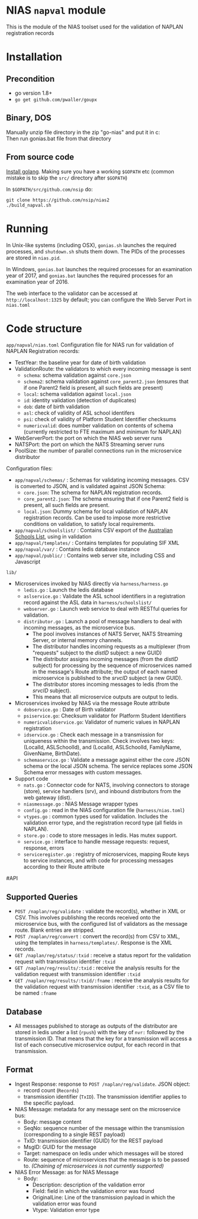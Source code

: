# NIAS `napval` module

This is the module of the NIAS toolset used for the validation of NAPLAN registration records

# Installation

## Precondition

* go version 1.8+
* ```go get github.com/pwaller/goupx```


## Binary, DOS
Manually unzip file directory in the zip "go-nias" and put it in c:\
Then run gonias.bat file from that directory

## From source code

[Install golang](https://golang.org/doc/install). Making sure you have a working
`$GOPATH` etc (common mistake is to skip the `src/` directory after `$GOPATH`)

In `$GOPATH/src/github.com/nsip` do:

    git clone https://github.com/nsip/nias2
    ./build_napval.sh

# Running

In Unix-like systems (including OSX), `gonias.sh` launches the required processes, and `shutdown.sh` shuts them down. The PIDs of
the processes are stored in `nias.pid`.

In Windows, `gonias.bat` launches the required processes for an examination year of 2017, and `gonias.bat` launches the required processes for an examination year of 2016.

The web interface to the validator can be accessed at `http://localhost:1325` by default; you can configure the Web Server Port in `nias.toml`


# Code structure
    
`app/napval/nias.toml` 
Configuration file for NIAS run for validation of NAPLAN Registration records:
  * TestYear: the baseline year for date of birth validation 
  * ValidationRoute: the validators to which every incoming message is sent
      * `schema`: schema validation against `core.json`  
      * `schema2`: schema validation against `core_parent2.json` (ensures that if one Parent2 field is present, all such fields are present)
      * `local`: schema validation against `local.json` 
      * `id`: identity validation (detection of duplicates)
      * `dob`: date of birth validation
      * `asl`: check of validity of ASL school identifers
      * `psi`: check of validity of Platform Student Identifier checksums
      * `numericvalid`: does number validation on contents of schema (currently restricted to FTE maximum and minimum for NAPLAN)
  * WebServerPort: the port on which the NIAS web server runs
  * NATSPort: the port on which the NATS Streaming server runs
  * PoolSize: the number of parallel connections run in the microservice distributor

Configuration files:
  * `app/napval/schemas/` : Schemas for validating incoming messages. CSV is converted to JSON, and is validated against JSON Schema:
    * `core.json`: The schema for NAPLAN registration records.
    * `core_parent2.json`: The schema ensuring that if one Parent2 field is present, all such fields are present.
    * `local.json`: Dummy schema for local validation of NAPLAN registration records. Can be used to impose more restrictive conditions on validation, to satisfy local requirements.
  * `app/napval/schoolslist/` : Contains CSV export of the [Australian Schools List](http://asl.acara.edu.au), using in validation
  * `app/napval/templates/` : Contains templates for populating SIF XML
  * `app/napval/var/` : Contains ledis database instance
  * `app/napval/public/` : Contains web server site, including CSS and Javascript
  
`lib/`
* Microservices invoked by NIAS directly via `harness/harness.go`
  * `ledis.go` : Launch the ledis database
  * `aslservice.go` : Validate the ASL school identifiers in a registration record against the ASL data in `harness/schoolslist/`
  * `webserver.go` : Launch web service to deal with RESTful queries for validation. 
  * `distributor.go` : Launch a pool of message handlers to deal with incoming messages, as the microservice bus. 
    * The pool involves instances of NATS Server, NATS Streaming Server, or internal memory channels. 
    * The distributor handles incoming requests as a multiplexer (from "requests" subject to the _distID_ subject: a new GUID)
    * The distributor assigns incoming messages (from the _distID_ subject) for processing by the sequence of microservices named in the message's Route attribute; the output of each named microservice is published to the _srvcID_ subject (a new GUID).
    * The distributor stores incoming messages to ledis (from the _srvcID_ subject).
    * This means that all microservice outputs are output to ledis.
* Microservices invoked by NIAS via the message Route attribute 
  * `dobservice.go` : Date of Birth validator
  * `psiservice.go`: Checksum validator for Platform Student Identifiers
  * `numericvalidservice.go`: Validator of numeric values in NAPLAN registration
  * `idservice.go` : Check each message in a transmission for uniqueness within the transmission. Check involves two keys: (LocalId, ASLSchoolId), and (LocalId, ASLSchoolId, FamilyName, GivenName, BirthDate).
  * `schemaservice.go` : Validate a message against either the core JSON schema or the local JSON schema. The service replaces some JSON Schema error messages with custom messages.
* Support code
  * `nats.go` : Connector code for NATS, involving connectors to storage (store), service handlers (srv), and inbound distributors from the web gateway (dist).
  * `niasmessage.go` : NIAS Message wrapper types
  * `config.go` : read in the NIAS configuration file (`harness/nias.toml`)
  * `vtypes.go` : common types used for validation. Includes the validation error type, and the registration record type (all fields in NAPLAN).
  * `store.go` : code to store messages in ledis. Has mutex support. 
  * `service.go` : interface to handle message requests: request, response, errors
  * `serviceregister.go` : registry of microservices, mapping Route keys to service instances, and with code for processing messages according to their Route attribute


#API

## Supported Queries
* `POST /naplan/reg/validate` : validate the record(s), whether in XML or CSV. This involves publishing the records received onto the microservice bus, with the configured list of validators as the message route. Blank entries are stripped.
* `POST /naplan/reg/convert` : convert the record(s) from CSV to XML, using the templates in  `harness/templates/`. Response is the XML records.
* `GET /naplan/reg/status/:txid` : receive a status report for the validation request with transmission identifier `:txid`
* `GET /naplan/reg/results/:txid` : receive the analysis results for the validation request with transmission identifier `:txid`
* `GET /naplan/reg/results/:txid/:fname` : receive the analysis results for the validation request with transmission identifier `:txid`, as a CSV file to be named `:fname`

## Database
* All messages published to storage as outputs of the distributor are stored in ledis under a list (`rpush`) with the key of `nvr:` followed by the transmission ID. That means that the key for a transmission will access a list of each consecutive microservice output, for each record in that transmission.

## Format
* Ingest Response: response to `POST /naplan/reg/validate`. JSON object:
  * record count (`Records`)
  * transmission identifier (`TxID`). The transmission identifier applies to the specific payload.
* NIAS Message: metadata for any message sent on the microservice bus:
  * Body: message content
  * SeqNo: sequence number of the message within the transmission (corresponding to a single REST payload)
  * TxID: transmission identifier (GUID) for the REST payload
  * MsgID: GUID for the message
  * Target: namespace on ledis under which messages will be stored
  * Route: sequence of microservices that the message is to be passed to. _(Chaining of microservices is not currently supported)_
* NIAS Error Message: as for NIAS Message
  * Body: 
    * Description: description of the validation error
    * Field: field in which the validation error was found
    * OriginalLine: Line of the transmission payload in which the validation error was found
    * Vtype: Validation error type
